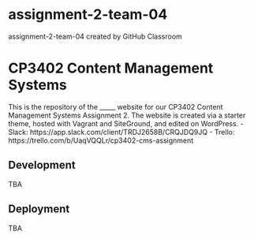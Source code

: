 # assignment-2-team-04
assignment-2-team-04 created by GitHub Classroom

<h1> CP3402 Content Management Systems </h1>
This is the repository of the _____ website for our CP3402 Content Management Systems Assignment 2. The website is created via a starter theme, hosted with Vagrant and SiteGround, and edited on WordPress.
- Slack: https://app.slack.com/client/TRDJ2658B/CRQJDQ9JQ
- Trello: https://trello.com/b/UaqVQQLr/cp3402-cms-assignment

<h2>Development</h2>
TBA

<h2>Deployment</h2>
TBA
